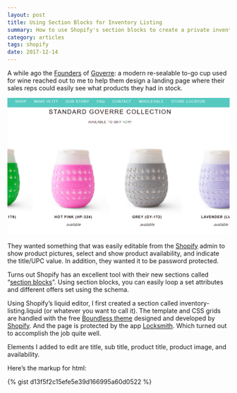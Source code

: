 ```yaml
---
layout: post
title: Using Section Blocks for Inventory Listing 
summary: How to use Shopify's section blocks to create a private inventory listing page for sales reps
category: articles
tags: shopify
date: 2017-12-14
---
```


A while ago the [Founders](https://goverre.com/pages/our-story) of [Goverre](https://goverre.com/pages/about): a modern re-sealable to-go cup used for wine reached out to me to help them design a landing page where their sales reps could easily see what products they had in stock. 

![Goverre Inventory Section Listing Block](/images/Goverre--Custom-Invetory-Listing-Page-Screenshot-Using-Shopify-Section-Blocks.png)

They wanted something that was easily editable from the [Shopify](https://www.shopify.com/?ref=chris-weachock-design) admin to show product pictures, select and show product availability, and indicate the title/UPC value. In addition, they wanted it to be password protected. 

Turns out Shopify has an excellent tool with their new sections called “[section blocks](https://www.shopify.com/partners/blog/shopify-section-block)”. Using section blocks, you can easily loop a set attributes and different offers set using the schema. 

Using Shopify’s liquid editor, I first created a section called inventory-listing.liquid (or whatever you want to call it). The template and CSS grids are handled
with the free [Boundless theme](https://themes.shopify.com/themes/boundless/styles/vibrant) designed and developed by [Shopify](https://www.shopify.com/?ref=chris-weachock-design). And the page is protected by the app [Locksmith](https://apps.shopify.com/locksmith). Which turned out to accomplish the job quite well. 

Elements I added to edit are title, sub title, product title, product image, and availability. 

Here’s the markup for html: 

{% gist d13f5f2c15efe5e39d166995a60d0522 %}



